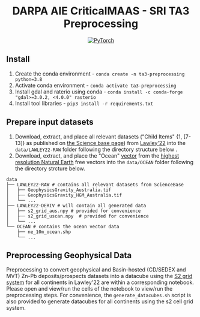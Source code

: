 <div align="center">

# DARPA AIE CriticalMAAS - SRI TA3 Preprocessing
<a href="https://pytorch.org/get-started/locally/"><img alt="PyTorch" src="https://img.shields.io/badge/Python 3.8-3670A0?logo=python&logoColor=ffdd54"></a>
</div>

## Install
1. Create the conda environment - `conda create -n ta3-preprocessing python=3.8`
2. Activate conda environment - `conda activate ta3-preprocessing`
3. Install gdal and raterio using conda - `conda install -c conda-forge "gdal>=3.0.2, <4.0.0" rasterio`
3. Install tool libraries - `pip3 install -r requirements.txt`


## Prepare input datasets
1. Download, extract, and place all relevant datasets ("Child Items" {1, [7-13]} as published on [the Science base page](https://www.sciencebase.gov/catalog/item/6193e9f3d34eb622f68f13a5)) from [Lawley'22](https://www.sciencedirect.com/science/article/pii/S0169136821006612) into the `data/LAWLEY22-RAW` folder following the directory structure below .
2. Download, extract, and place the "Ocean" [vector](https://www.naturalearthdata.com/http//www.naturalearthdata.com/download/10m/physical/ne_10m_ocean.zip) from the [highest resolution Natural Earth](https://www.naturalearthdata.com/downloads/10m-physical-vectors/) free vectors into the `data/OCEAN` folder following the directory strcture below.

```
data
├── LAWLEY22-RAW # contains all relevant datasets from ScienceBase
│   ├── GeophysicsGravity_Australia.tif 
│   ├── GeophysicsGravity_HGM_Australia.tif
│   └── ...
├── LAWLEY22-DERIV # will contain all generated data
│   ├── s2_grid_aus.npy # provided for convenience
│   ├── s2_grid_uscan.npy  # provided for convenience
│   └── ...
└── OCEAN # contains the ocean vector data
    ├── ne_10m_ocean.shp
    └── ...
```

## Preprocessing Geophysical Data
Preprocessing to convert geophysical and Basin-hosted (CD/SEDEX and MVT) Zn-Pb deposits/prospects datasets into a datacube using the [S2 grid system](https://s2geometry.io/) for all continents in Lawley'22 are within a corresponding notebook. Please open and view/run the cells of the notebook to view/run the preprocessing steps. For convenience, the `generate_datacubes.sh` script is also provided to generate datacubes for all continents using the s2 cell grid system.

